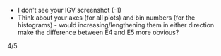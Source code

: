 - I don't see your IGV screenshot (-1)  
- Think about your axes (for all plots) and bin numbers (for the histograms) - would increasing/lengthening them in either direction make the difference between E4 and E5 more obvious? 

4/5
